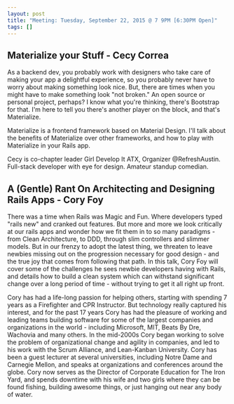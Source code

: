 ```yaml
---
layout: post
title: "Meeting: Tuesday, September 22, 2015 @ 7 9PM [6:30PM Open]"
tags: []
---
```

## Materialize your Stuff - Cecy Correa

As a backend dev, you probably work with designers who take care of making your
app a delightful experience, so you probably never have to worry about making
something look nice. But, there are times when you might have to make something
look "not broken." An open source or personal project, perhaps? I know what
you're thinking, there's Bootstrap for that. I'm here to tell you there's
another player on the block, and that's Materialize.

Materialize is a frontend framework based on Material Design. I'll talk about
the benefits of Materialize over other frameworks, and how to play with
Materialize in your Rails app.

Cecy is co-chapter leader Girl Develop It ATX, Organizer @RefreshAustin. Full-stack
developer with eye for design. Amateur standup comedian.

## A (Gentle) Rant On Architecting and Designing Rails Apps - Cory Foy

There was a time when Rails was Magic and Fun. Where developers typed "rails
new" and cranked out features. But more and more we look critically at our rails
apps and wonder how we fit them in to so many paradigms - from Clean
Architecture, to DDD, through slim controllers and slimmer models. But in our
frenzy to adopt the latest thing, we threaten to leave newbies missing out on
the progression necessary for good design - and the true joy that comes from
following that path. In this talk, Cory Foy will cover some of the challenges he
sees newbie developers having with Rails, and details how to build a clean
system which can withstand significant change over a long period of time -
without trying to get it all right up front.

Cory has had a life-long passion for helping others, starting with spending 7
years as a Firefighter and CPR Instructor. But technology really captured his
interest, and for the past 17 years Cory has had the pleasure of working and
leading teams building software for some of the largest companies and
organizations in the world - including Microsoft, MIT, Beats By Dre, Wachovia
and many others. In the mid-2000s Cory began working to solve the problem of
organizational change and agility in companies, and led to his work with the
Scrum Alliance, and Lean-Kanban University. Cory has been a guest lecturer at
several universities, including Notre Dame and Carnegie Mellon, and speaks at
organizations and conferences around the globe. Cory now serves as the Director
of Corporate Education for The Iron Yard, and spends downtime with his wife and
two girls where they can be found fishing, building awesome things, or just
hanging out near any body of water.
